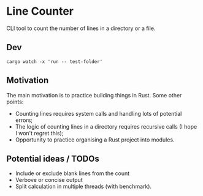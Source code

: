 # Line Counter

CLI tool to count the number of lines in a directory or a file.

## Dev

`cargo watch -x 'run -- test-folder'`

## Motivation

The main motivation is to practice building things in Rust. Some other points:

- Counting lines requires system calls and handling lots of potential errors;
- The logic of counting lines in a directory requires recursive calls (I hope I won't regret this);
- Opportunity to practice organising a Rust project into modules.

## Potential ideas / TODOs

- Include or exclude blank lines from the count
- Verbove or concise output
- Split calculation in multiple threads (with benchmark).
